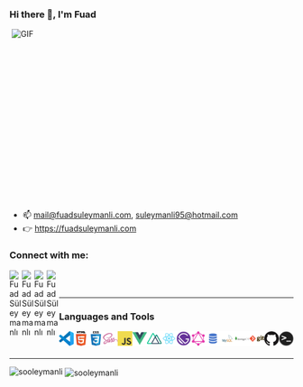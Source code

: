 ### Hi there 👋, I'm Fuad

<img align="right" alt="GIF" src="https://magiccopy.xyz/assets/images/hadder.gif" width="500" height="320" />  


- 📫  mail@fuadsuleymanli.com, suleymanli95@hotmail.com
- 👉  https://fuadsuleymanli.com


### Connect with me:
[<img align="left" alt="Fuad Süleymanlı" width="22px" src="https://cdn.jsdelivr.net/npm/simple-icons@v3/icons/linkedin.svg" />](https://www.linkedin.com/in/sooleymanli/)
[<img align="left" alt="Fuad Süleymanlı" width="22px" src="https://cdn.jsdelivr.net/npm/simple-icons@v3/icons/facebook.svg" />](https://www.facebook.com/sooleymanli/)
[<img align="left" alt="Fuad Süleymanlı" width="22px" src="https://cdn.jsdelivr.net/npm/simple-icons@v3/icons/instagram.svg" />](https://www.instagram.com/sooleymanli/)
[<img align="left" alt="Fuad Süleymanlı" width="22px" src="https://cdn.jsdelivr.net/npm/simple-icons@v3/icons/codepen.svg" />](https://codepen.io/sooleymanli/)

<br />
<br />


---
### Languages and Tools

<img align="left" alt="Visual Studio Code" width="26px" src="https://raw.githubusercontent.com/github/explore/80688e429a7d4ef2fca1e82350fe8e3517d3494d/topics/visual-studio-code/visual-studio-code.png" />
<img align="left" alt="HTML5" width="26px" src="https://raw.githubusercontent.com/github/explore/80688e429a7d4ef2fca1e82350fe8e3517d3494d/topics/html/html.png" />
<img align="left" alt="CSS3" width="26px" src="https://raw.githubusercontent.com/github/explore/80688e429a7d4ef2fca1e82350fe8e3517d3494d/topics/css/css.png" />
<img align="left" alt="Sass" width="26px" src="https://raw.githubusercontent.com/github/explore/80688e429a7d4ef2fca1e82350fe8e3517d3494d/topics/sass/sass.png" />
<img align="left" alt="JavaScript" width="26px" src="https://raw.githubusercontent.com/github/explore/80688e429a7d4ef2fca1e82350fe8e3517d3494d/topics/javascript/javascript.png" />
<img align="left" alt="Vue" width="26px" src="https://raw.githubusercontent.com/github/explore/80688e429a7d4ef2fca1e82350fe8e3517d3494d/topics/vue/vue.png" />
<img align="left" alt="Nuxt" width="26px" src="https://raw.githubusercontent.com/github/explore/e94815998e4e0713912fed477a1f346ec04c3da2/topics/nuxt/nuxt.png" />
<img align="left" alt="React" width="26px" src="https://raw.githubusercontent.com/github/explore/80688e429a7d4ef2fca1e82350fe8e3517d3494d/topics/react/react.png" />
<img align="left" alt="Gatsby" width="26px" src="https://raw.githubusercontent.com/github/explore/e94815998e4e0713912fed477a1f346ec04c3da2/topics/gatsby/gatsby.png" />
<img align="left" alt="GraphQL" width="26px" src="https://raw.githubusercontent.com/github/explore/80688e429a7d4ef2fca1e82350fe8e3517d3494d/topics/graphql/graphql.png" />
<img align="left" alt="SQL" width="26px" src="https://raw.githubusercontent.com/github/explore/80688e429a7d4ef2fca1e82350fe8e3517d3494d/topics/sql/sql.png" />
<img align="left" alt="MySQL" width="26px" src="https://raw.githubusercontent.com/github/explore/80688e429a7d4ef2fca1e82350fe8e3517d3494d/topics/mysql/mysql.png" />
<img align="left" alt="MongoDB" width="26px" src="https://raw.githubusercontent.com/github/explore/80688e429a7d4ef2fca1e82350fe8e3517d3494d/topics/mongodb/mongodb.png" />
<img align="left" alt="Git" width="26px" src="https://raw.githubusercontent.com/github/explore/80688e429a7d4ef2fca1e82350fe8e3517d3494d/topics/git/git.png" />
<img align="left" alt="GitHub" width="26px" src="https://raw.githubusercontent.com/github/explore/78df643247d429f6cc873026c0622819ad797942/topics/github/github.png" />
<img align="left" alt="Terminal" width="26px" src="https://raw.githubusercontent.com/github/explore/80688e429a7d4ef2fca1e82350fe8e3517d3494d/topics/terminal/terminal.png" />
<br />
<br />

---
<p><img align="left" src="https://github-readme-stats.vercel.app/api/top-langs?username=sooleymanli&show_icons=true&locale=en&layout=compact" alt="sooleymanli" /></p>
<p>&nbsp;<img align="center" src="https://github-readme-stats.vercel.app/api?username=sooleymanli&show_icons=true&locale=en" alt="sooleymanli" width="50%" /></p><br />
<br />
	
